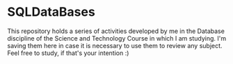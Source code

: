 # SQLDataBases
This repository holds a series of activities developed by me in the Database discipline of the Science and Technology Course in which I am studying. I'm saving them here in case it is necessary to use them to review any subject. Feel free to study, if that's your intention :)
